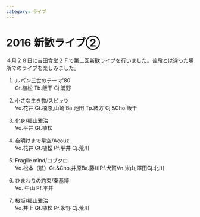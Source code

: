 ```yaml
---
category: ライブ
---
```

# 2016 新歓ライブ②

４月２８日に吉田食堂２Ｆで第二回新歓ライブを行いました。普段とは違った場所でのライブを楽しみました。

1. ルパン三世のテーマ'80<br>
Gt.植松 Tb.飯干 Cj.浦野

2. 小さな生き物/スピッツ<br>
Vo.花井 Gt.楠原,山崎 Ba.池田 Tp.緒方 Cj.&Cho.飯干

3. 化身/福山雅治<br>
Vo.平井 Gt.植松

4. 夜明けまで星空/Acouz<br>
Vo.花井 Gt.植松 Pf.平井 Cj.荒川

5. Fragile mind/コブクロ<br>
Vo.松本（航）Gt.&Cho.井原Ba.藤川Pf.犬賀Vn.米山,澤田Cj.北川

6. ひまわりの約束/秦基博<br>
Vo. 中山 Pf.平井

7. 桜坂/福山雅治<br>
Vo.井上 Gt.植松 Pf.永野 Cj.荒川
